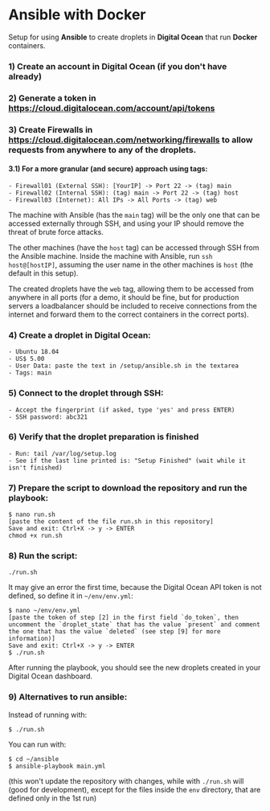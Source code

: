 # Ansible with Docker

Setup for using **Ansible** to create droplets in **Digital Ocean** that run **Docker** containers.

### 1) Create an account in Digital Ocean (if you don't have already)

### 2) Generate a token in https://cloud.digitalocean.com/account/api/tokens

### 3) Create Firewalls in https://cloud.digitalocean.com/networking/firewalls to allow requests from anywhere to any of the droplets.

#### 3.1) For a more granular (and secure) approach using tags:

```
- Firewall01 (External SSH): [YourIP] -> Port 22 -> (tag) main
- Firewall02 (Internal SSH): (tag) main -> Port 22 -> (tag) host
- Firewall03 (Internet): All IPs -> All Ports -> (tag) web
```

The machine with Ansible (has the `main` tag) will be the only one that can be accessed externally through SSH, and using your IP should remove the threat of brute force attacks.

The other machines (have the `host` tag) can be accessed through SSH from the Ansible machine. Inside the machine with Ansible, run `ssh host@[hostIP]`, assuming the user name in the other machines is `host` (the default in this setup).

The created droplets have the `web` tag, allowing them to be accessed from anywhere in all ports (for a demo, it should be fine, but for production servers a loadbalancer should be included to receive connections from the internet and forward them to the correct containers in the correct ports).

### 4) Create a droplet in Digital Ocean:

```
- Ubuntu 18.04
- US$ 5.00
- User Data: paste the text in /setup/ansible.sh in the textarea
- Tags: main
```

### 5) Connect to the droplet through SSH:

```
- Accept the fingerprint (if asked, type 'yes' and press ENTER)
- SSH password: abc321
```

### 6) Verify that the droplet preparation is finished

```
- Run: tail /var/log/setup.log
- See if the last line printed is: "Setup Finished" (wait while it isn't finished)
```

### 7) Prepare the script to download the repository and run the playbook:

```
$ nano run.sh
[paste the content of the file run.sh in this repository]
Save and exit: Ctrl+X -> y -> ENTER
chmod +x run.sh
```

### 8) Run the script:

```
./run.sh
```

It may give an error the first time, because the Digital Ocean API token is not defined, so define it in `~/env/env.yml`:

```
$ nano ~/env/env.yml
[paste the token of step [2] in the first field `do_token`, then uncomment the `droplet_state` that has the value `present` and comment the one that has the value `deleted` (see step [9] for more information)]
Save and exit: Ctrl+X -> y -> ENTER
$ ./run.sh
```

After running the playbook, you should see the new droplets created in your Digital Ocean dashboard. 

### 9) Alternatives to run ansible:

Instead of running with:

```
$ ./run.sh
```

You can run with:

```
$ cd ~/ansible
$ ansible-playbook main.yml
```

(this won't update the repository with changes, while with `./run.sh` will (good for development), except for the files inside the `env` directory, that are defined only in the 1st run)